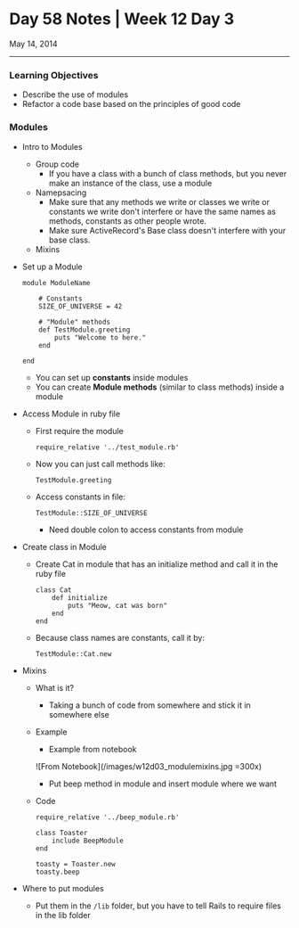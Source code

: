 # Day 58 Notes | Week 12 Day 3

May 14, 2014

---

### Learning Objectives

* Describe the use of modules
* Refactor a code base based on the principles of good code

### Modules

* Intro to Modules
	* Group code
		* If you have a class with a bunch of class methods, but you never make an instance of the class, use a module
	* Namepsacing
		* Make sure that any methods we write or classes we write or constants we write don't interfere or have the same names as methods, constants as other people wrote. 
		* Make sure ActiveRecord's Base class doesn't interfere with your base class. 
	* Mixins
* Set up a Module

	```
	module ModuleName
	
		# Constants
		SIZE_OF_UNIVERSE = 42
		
		# "Module" methods
		def TestModule.greeting
			puts "Welcome to here."
		end
	
	end
	```
	
	* You can set up **constants** inside modules
	* You can create **Module methods** (similar to class methods) inside a module
	
* Access Module in ruby file
	* First require the module
	
		```
		require_relative '../test_module.rb'
		```
	* Now you can just call methods like: 
	
		```
		TestModule.greeting
		```
	* Access constants in file:
	
		```
		TestModule::SIZE_OF_UNIVERSE
		```
		
		* Need double colon to access constants from module
* Create class in Module
	* Create Cat in module that has an initialize method and call it in the ruby file
	
		```
		class Cat
    		def initialize
      			puts "Meow, cat was born"
    		end
  		end
		```
	* Because class names are constants, call it by: 
	
		```
		TestModule::Cat.new

		```
* Mixins
	* What is it?
		* Taking a bunch of code from somewhere and stick it in somewhere else
	* Example
		* Example from notebook
		
		![From Notebook](/images/w12d03_modulemixins.jpg =300x)
		
		* Put beep method in module and insert module where we want
	* Code
	
		```
		require_relative '../beep_module.rb'
		
		class Toaster
			include BeepModule
		end
		
		toasty = Toaster.new
		toasty.beep
		```
* Where to put modules
	* Put them in the ```/lib``` folder, but you have to tell Rails to require files in the lib folder